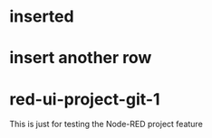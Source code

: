 # inserted

# insert another row

# red-ui-project-git-1
This is just for testing the Node-RED project feature
